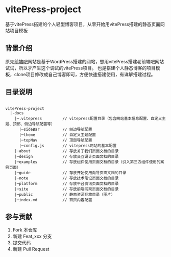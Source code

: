 # vitePress-project
基于vitePress搭建的个人轻型博客项目，从零开始用vitePress搭建的静态页面网站项目模板

## 背景介绍
原先[前端吧](http://www.qianduan8.com)网站是基于WordPress搭建的网站，想用vitePress搭建老前端吧网站试试，所以才产生这个调试的vitePress项目。
也是搭建个人静态博客的项目模板，clone项目修改成自己博客即可，方便快速搭建使用，有详解搭建过程。


## 目录说明

```shell

vitePress-project
  |-docs
    |─.vitepress         // vitepress配置目录（包含网站基本信息配置、自定义主题、顶部、侧边导航配置等）
      |─sideBar          // 侧边导航配置
      |─theme            // 自定义主题配置
      |─topNav           // 顶部导航配置
      |─config.js        // vitepress网站的基本配置
    |─about              // 存放关于我们页面文档的目录
    |─design             // 存放交互设计页面文档的目录
    |─examples           // 存放组件使用页面文档的目录（引入第三方组件使用的案例页面）
    |─guide              // 存放开始使用向导页面文档的目录
    |─note               // 存放技术笔记页面文档的目录
    |─platform           // 存放平台资讯页面文档的目录
    |─site               // 存放前端网聚页面文档的目录
    |─public             // 静态资源存放目录（图片）
    |─index.md           // 首页内容配置
```


## 参与贡献

1.  Fork 本仓库
2.  新建 Feat_xxx 分支
3.  提交代码
4.  新建 Pull Request


